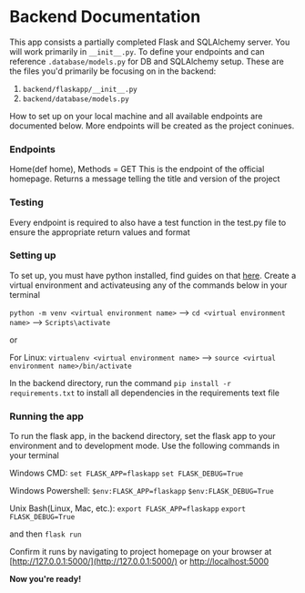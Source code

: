 # Backend Documentation

This app consists a partially completed Flask and SQLAlchemy server. You will work primarily in `__init__.py`. To define your endpoints and can reference `.database/models.py` for DB and SQLAlchemy setup. These are the files you'd primarily be focusing on in the backend:

1. `backend/flaskapp/__init__.py`
2. `backend/database/models.py`

How to set up on your local machine and all available endpoints are documented below. More endpoints will be created as the project coninues.

### Endpoints 

Home(def home), Methods = GET
This is the endpoint of the official homepage. Returns a message telling the title and version of the project


### Testing 

Every endpoint is required to also have a test function in the test.py file to ensure the appropriate return values and format 

### Setting up

To set up, you must have python installed, find guides on that [here](https://docs.python.org/3/using/unix.html#getting-and-installing-the-latest-version-of-python). Create a virtual environment and activateusing any of the commands below in your terminal

`python -m venv <virtual environment name>` --> `cd <virtual environment name>` --> `Scripts\activate`

or

For Linux:
`virtualenv <virtual environment name>` --> `source <virtual environment name>/bin/activate` 



In the backend directory, run the command `pip install -r requirements.txt` to install all dependencies in the requirements text file


### Running the app

To run the flask app, in the backend directory, set the flask app to your environment and to development mode. Use the following commands in your terminal

Windows CMD:
`set FLASK_APP=flaskapp`
`set FLASK_DEBUG=True`

Windows Powershell:
`$env:FLASK_APP=flaskapp`
`$env:FLASK_DEBUG=True`

Unix Bash(Linux, Mac, etc.):
`export FLASK_APP=flaskapp`
`export FLASK_DEBUG=True`

and then `flask run`


Confirm it runs by navigating to project homepage on your browser at [http://127.0.0.1:5000/](http://127.0.0.1:5000/) or [http://localhost:5000](http://localhost:5000) 

**Now you're ready!**